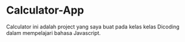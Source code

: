 # Calculator-App

Calculator ini adalah project yang saya buat pada kelas kelas Dicoding dalam mempelajari bahasa Javascript.
